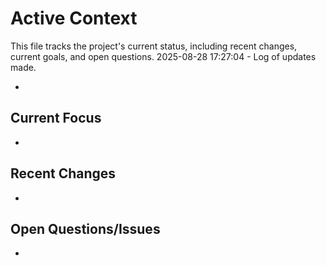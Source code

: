 # Active Context

This file tracks the project's current status, including recent changes, current goals, and open questions.
2025-08-28 17:27:04 - Log of updates made.

*

## Current Focus

*   

## Recent Changes

*   

## Open Questions/Issues

*   